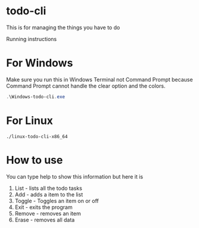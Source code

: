 # todo-cli
This is for managing the things you have to do




Running instructions

# For Windows
Make sure you run this in Windows Terminal not Command Prompt because Command Prompt cannot handle the clear option and the colors.
```powershell
.\Windows-todo-cli.exe
```
# For Linux
```console
./linux-todo-cli-x86_64
```
# How to use
You can type help to show this information but here it is
1. List - lists all the todo tasks
2. Add - adds a item to the list
3. Toggle - Toggles an item on or off
4. Exit - exits the program
5. Remove - removes an item
6. Erase - removes all data
